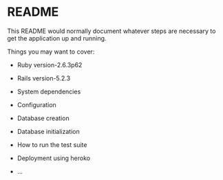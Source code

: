 # README

This README would normally document whatever steps are necessary to get the
application up and running.

Things you may want to cover:

* Ruby version-2.6.3p62

* Rails version-5.2.3

* System dependencies

* Configuration

* Database creation

* Database initialization

* How to run the test suite

* Deployment using heroko

* ...
